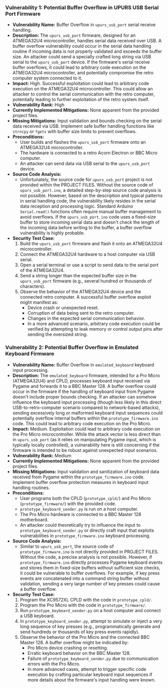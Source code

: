 ### Vulnerability 1: Potential Buffer Overflow in UPURS USB Serial Port Firmware

*   **Vulnerability Name:** Buffer Overflow in `upurs_usb_port` serial receive handling.
*   **Description:** The `upurs_usb_port` firmware, designed for an ATMEGA32U4 microcontroller, handles serial data received over USB. A buffer overflow vulnerability could occur in the serial data handling routine if incoming data is not properly validated and exceeds the buffer size. An attacker could send a specially crafted long string via USB serial to the `upurs_usb_port` device. If the firmware's serial receive buffer overflows, it could lead to arbitrary code execution on the ATMEGA32U4 microcontroller, and potentially compromise the retro computer system connected to it.
*   **Impact:** High. Successful exploitation could lead to arbitrary code execution on the ATMEGA32U4 microcontroller. This could allow an attacker to control the serial communication with the retro computer, potentially leading to further exploitation of the retro system itself.
*   **Vulnerability Rank:** High
*   **Currently Implemented Mitigations:** None apparent from the provided project files.
*   **Missing Mitigations:** Input validation and bounds checking on the serial data received via USB. Implement safe buffer handling functions like `strncpy` or `fgets` with buffer size limits to prevent overflows.
*   **Preconditions:**
    *   User builds and flashes the `upurs_usb_port` firmware onto an ATMEGA32U4 microcontroller.
    *   The hardware is connected to a retro Acorn Electron or BBC Micro computer.
    *   An attacker can send data via USB serial to the `upurs_usb_port` device.
*   **Source Code Analysis:**
    *   Unfortunately, the source code for `upurs_usb_port` project is not provided within the PROJECT FILES. Without the source code of `upurs_usb_port.ino`, a detailed step-by-step source code analysis is not possible. However, based on the description and typical patterns in serial handling code, the vulnerability likely resides in the serial data reception and processing logic. Standard Arduino `Serial.read()` functions often require manual buffer management to avoid overflows. If the `upurs_usb_port.ino` code uses a fixed-size buffer to store incoming serial data and doesn't check the length of the incoming data before writing to the buffer, a buffer overflow vulnerability is highly probable.
*   **Security Test Case:**
    1.  Build the `upurs_usb_port` firmware and flash it onto an ATMEGA32U4 microcontroller.
    2.  Connect the ATMEGA32U4 hardware to a host computer via USB serial.
    3.  Open a serial terminal or use a script to send data to the serial port of the ATMEGA32U4.
    4.  Send a string longer than the expected buffer size in the `upurs_usb_port` firmware (e.g., several hundred or thousands of characters).
    5.  Observe the behavior of the ATMEGA32U4 device and the connected retro computer. A successful buffer overflow exploit might manifest as:
        *   Device crash or unexpected reset.
        *   Corruption of data being sent to the retro computer.
        *   Changes in the expected serial communication behavior.
        *   In a more advanced scenario, arbitrary code execution could be verified by attempting to leak memory or control output pins after sending the oversized string.

### Vulnerability 2: Potential Buffer Overflow in Emulated Keyboard Firmware

*   **Vulnerability Name:** Buffer Overflow in `emulated_keyboard` keyboard input processing.
*   **Description:** The `emulated_keyboard` firmware, intended for a Pro Micro (ATMEGA32U4) and CPLD, processes keyboard input received via Pygame and forwards it to a BBC Master 128. A buffer overflow could occur in the firmware if the handling of keyboard input from Pygame doesn't include proper bounds checking. If an attacker can somehow influence the keyboard input processing (though less likely in this direct USB-to-retro-computer scenario compared to network-based attacks), sending excessively long or malformed keyboard input sequences could potentially overflow internal buffers within the `prototype_firmware.ino` code. This could lead to arbitrary code execution on the Pro Micro.
*   **Impact:** Medium. Exploitation could lead to arbitrary code execution on the Pro Micro microcontroller. While the attack vector is less direct than in `upurs_usb_port` (as it relies on manipulating Pygame input, which is typically locally controlled), a vulnerability here is still concerning if the firmware is intended to be robust against unexpected input scenarios.
*   **Vulnerability Rank:** Medium
*   **Currently Implemented Mitigations:** None apparent from the provided project files.
*   **Missing Mitigations:** Input validation and sanitization of keyboard data received from Pygame within the `prototype_firmware.ino` code. Implement buffer overflow protection measures in keyboard input handling routines.
*   **Preconditions:**
    *   User programs both the CPLD (`prototype_cpld/`) and Pro Micro (`prototype_firmware/`) with the provided code.
    *   `prototype_keyboard_sender.py` is run on a host computer.
    *   The Pro Micro hardware is connected to a BBC Master 128 motherboard.
    *   An attacker could theoretically try to influence the input to `prototype_keyboard_sender.py` or directly craft input that exploits vulnerabilities in `prototype_firmware.ino` keyboard processing.
*   **Source Code Analysis:**
    *   Similar to `upurs_usb_port`, the source code of `prototype_firmware.ino` is not directly provided in PROJECT FILES. Without the code, a precise analysis is not possible. However, if `prototype_firmware.ino` directly processes Pygame keyboard events and stores them in fixed-size buffers without sufficient size checks, it could be vulnerable to buffer overflows. For example, if key press events are concatenated into a command string buffer without validation, sending a very large number of key presses could cause a buffer overflow.
*   **Security Test Case:**
    1.  Program the XC9572XL CPLD with the code in `prototype_cpld/`.
    2.  Program the Pro Micro with the code in `prototype_firmware/`.
    3.  Run `prototype_keyboard_sender.py` on a host computer and connect a USB keyboard.
    4.  In `prototype_keyboard_sender.py`, attempt to simulate or inject a very long sequence of key presses (e.g., programmatically generate and send hundreds or thousands of key press events rapidly).
    5.  Observe the behavior of the Pro Micro and the connected BBC Master 128. A buffer overflow might be indicated by:
        *   Pro Micro device crashing or resetting.
        *   Erratic keyboard behavior on the BBC Master 128.
        *   Failure of `prototype_keyboard_sender.py` due to communication errors with the Pro Micro.
        *   In more advanced cases, attempt to trigger specific code execution by crafting particular keyboard input sequences if more details about the firmware's input handling were known.